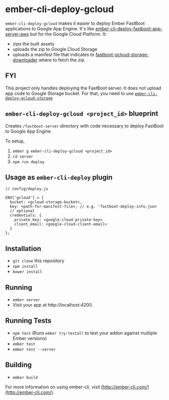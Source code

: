 # ember-cli-deploy-gcloud
`ember-cli-deploy-gcloud` makes it easier to deploy Ember FastBoot applications to Google App Engine. It's like [ember-cli-deploy-fastboot-app-server-aws](https://github.com/ember-cli-deploy/ember-cli-deploy-fastboot-app-server-aws) but for the Google Cloud Platform. It:

- zips the built assets
- uploads the zip to Google Cloud Storage
- uploads a manifest file that indicates to [fastboot-gcloud-storage-downloader](https://github.com/EmberSherpa/fastboot-gcloud-storage-downloader) where to fetch the zip.

## FYI
This project only handles deploying the FastBoot server. It does not upload app code to Google Storage bucket. 
For that, you need to use [`ember-cli-deploy-gcloud-storage`](https://github.com/knownasilya/ember-cli-deploy-gcloud-storage)

## `ember-cli-deploy-gcloud <project_id>` blueprint

Creates `/fastboot-server` directory with code necessary to deploy FastBoot to Google App Engine. 

To setup, 

1. `ember g ember-cli-deploy-gcloud <project_id>`
2. `cd server`
3. `npm run deploy`

## Usage as `ember-cli-deploy` plugin

```
// config/deploy.js

ENV['gcloud'] = {
  bucket: <gcloud-storage-bucket>,
  key: <path-for-manifest-file>, // e.g. 'fastboot-deploy-info.json
  // optional
  credentials: {
    private_key: <google-cloud-private-key>
    client_email: <google-cloud-client-email>
  }
};
```

## Installation

* `git clone` this repository
* `npm install`
* `bower install`

## Running

* `ember server`
* Visit your app at http://localhost:4200.

## Running Tests

* `npm test` (Runs `ember try:testall` to test your addon against multiple Ember versions)
* `ember test`
* `ember test --server`

## Building

* `ember build`

For more information on using ember-cli, visit [http://ember-cli.com/](http://ember-cli.com/).

